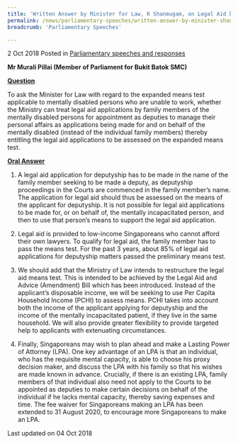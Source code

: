 ```yaml
---
title: 'Written Answer by Minister for Law, K Shanmugam, on Legal Aid by Family Members of Mentally Disabled for Appointment as Deputies'
permalink: /news/parliamentary-speeches/written-answer-by-minister-shanmugam-legal-aid-applications-by-family-members-of-mentally-disabled/
breadcrumb: 'Parliamentary Speeches'

---
```



2 Oct 2018 Posted in [Parliamentary speeches and responses](/news/parliamentary-speeches) 

**Mr Murali Pillai (Member of Parliament for Bukit Batok SMC)**
 
**<u>Question</u>**

To ask the Minister for Law with regard to the expanded means test applicable to mentally disabled persons who are unable to work, whether the Ministry can treat legal aid applications by family members of the mentally disabled persons for appointment as deputies to manage their personal affairs as applications being made for and on behalf of the mentally disabled  (instead of the individual family members) thereby entitling the legal aid applications to be assessed on the expanded means test.

**<u>Oral Answer</u>**

1. A legal aid application for deputyship has to be made in the name of the family member seeking to be made a deputy, as deputyship proceedings in the Courts are commenced in the family member’s name. The application for legal aid should thus be assessed on the means of the applicant for deputyship.  It is not possible for legal aid applications to be made for, or on behalf of, the mentally incapacitated person, and then to use that person’s means to support the legal aid application.
 
2. Legal aid is provided to low-income Singaporeans who cannot afford their own lawyers. To qualify for legal aid, the family member has to pass the means test. For the past 3 years, about 85% of legal aid applications for deputyship matters passed the preliminary means test. 
 
3. We should add that the Ministry of Law intends to restructure the legal aid means test. This is intended to be achieved by the Legal Aid and Advice (Amendment) Bill which has been introduced. Instead of the applicant’s disposable income, we will be seeking to use Per Capita Household Income (PCHI) to assess means. PCHI takes into account both the income of the applicant applying for deputyship and the income of the mentally incapacitated patient, if they live in the same household. We will also provide greater flexibility to provide targeted help to applicants with extenuating circumstances.
 
4. Finally, Singaporeans may wish to plan ahead and make a Lasting Power of Attorney (LPA). One key advantage of an LPA is that an individual, who has the requisite mental capacity, is able to choose his proxy decision maker, and discuss the LPA with his family so that his wishes are made known in advance. Crucially, if there is an existing LPA, family members of that individual also need not apply to the Courts to be appointed as deputies to make certain decisions on behalf of the individual if he lacks mental capacity, thereby saving expenses and time. The fee waiver for Singaporeans making an LPA has been extended to 31 August 2020, to encourage more Singaporeans to make an LPA.

<p class="right-side-updated">Last updated on 04 Oct 2018</p> 
